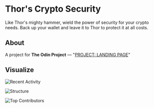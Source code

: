 # Thor's Crypto Security

Like Thor's mighty hammer, wield the power of security for your crypto needs. Back up your wallet and leave it to Thor to protect it at all costs.

## About
A project for **The Odin Project** — "[PROJECT: LANDING PAGE](https://www.theodinproject.com/paths/foundations/courses/foundations/lessons/landing-page)"

## Visualize

![Recent Activity](https://images.repography.com/23914078/lloydlobo/odin-thors-landing/recent-activity/28fda9b5f60895d66f1b1b1d42b5ef98.svg)


![Structure](https://images.repography.com/23914078/lloydlobo/odin-thors-landing/structure/9f26fdef6c14e8be5ffad8d14785858d.svg)


![Top Contributors](https://images.repography.com/23914078/lloydlobo/odin-thors-landing/top-contributors/28fda9b5f60895d66f1b1b1d42b5ef98.svg)
